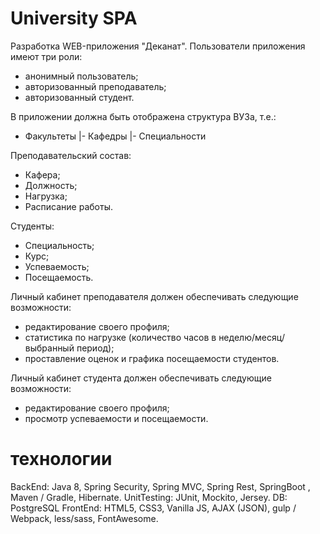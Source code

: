 # University SPA

Разработка WEB-приложения "Деканат".
Пользователи приложения имеют три роли:
- анонимный пользователь;
- авторизованный преподаватель;
- авторизованный студент.

В приложении должна быть отображена структура ВУЗа, т.е.:
- Факультеты
|- Кафедры
  |- Специальности
  
Преподавательский состав:
- Кафера;
- Должность;
- Нагрузка;
- Расписание работы.

Студенты:
- Cпециальность;
- Курс;
- Успеваемость;
- Посещаемость.

Личный кабинет преподавателя должен обеспечивать следующие возможности:
- редактирование своего профиля;
- статистика по нагрузке (количество часов в неделю/месяц/выбранный период);
- проставление оценок и графика посещаемости студентов.

Личный кабинет студента должен обеспечивать следующие возможности:
- редактирование своего профиля;
- просмотр успеваемости и посещаемости.

# технологии
BackEnd: Java 8, Spring Security, Spring MVC, Spring Rest, SpringBoot , Maven / Gradle, Hibernate.
UnitTesting: JUnit, Mockito, Jersey.
DB: PostgreSQL
FrontEnd: HTML5, CSS3, Vanilla JS, AJAX (JSON), gulp / Webpack, less/sass, FontAwesome.
